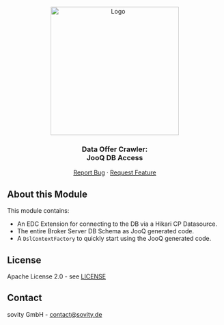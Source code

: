<!-- PROJECT LOGO -->
<br />
<div align="center">
  <a href="https://github.com/sovity/edc-extensions">
    <img src="https://raw.githubusercontent.com/sovity/edc-ui/main/src/assets/images/sovity_logo.svg" alt="Logo" width="300">
  </a>

<h3 align="center">Data Offer Crawler:<br />JooQ DB Access</h3>

  <p align="center">
    <a href="https://github.com/sovity/edc-extensions/issues/new?template=bug_report.md">Report Bug</a>
    ·
    <a href="https://github.com/sovity/edc-extensions/issues/new?template=feature_request.md">Request Feature</a>
  </p>
</div>

## About this Module

This module contains:

- An EDC Extension for connecting to the DB via a Hikari CP Datasource.
- The entire Broker Server DB Schema as JooQ generated code.
- A `DslContextFactory` to quickly start using the JooQ generated code.

## License

Apache License 2.0 - see [LICENSE](../../LICENSE)

## Contact

sovity GmbH - contact@sovity.de
